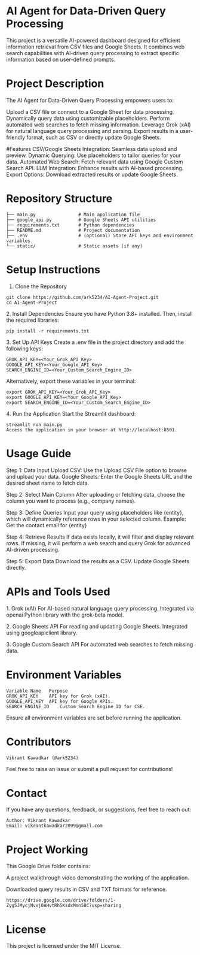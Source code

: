 # AI Agent for Data-Driven Query Processing

This project is a versatile AI-powered dashboard designed for efficient information retrieval from CSV files and Google Sheets. It combines web search capabilities with AI-driven query processing to extract specific information based on user-defined prompts.

# Project Description
The AI Agent for Data-Driven Query Processing empowers users to:

Upload a CSV file or connect to a Google Sheet for data processing.
Dynamically query data using customizable placeholders.
Perform automated web searches to fetch missing information.
Leverage Grok (xAI) for natural language query processing and parsing.
Export results in a user-friendly format, such as CSV or directly update Google Sheets.

 #Features
CSV/Google Sheets Integration: Seamless data upload and preview.
Dynamic Querying: Use placeholders to tailor queries for your data.
Automated Web Search: Fetch relevant data using Google Custom Search API.
LLM Integration: Enhance results with AI-based processing.
Export Options: Download extracted results or update Google Sheets.

# Repository Structure
```
├── main.py                # Main application file
├── google_api.py          # Google Sheets API utilities
├── requirements.txt       # Python dependencies
├── README.md              # Project documentation
├── .env                   # (optional) Store API keys and environment variables
└── static/                # Static assets (if any)
```


# Setup Instructions
1. Clone the Repository
```
git clone https://github.com/ark5234/AI-Agent-Project.git
cd AI-Agent-Project
```
2️. Install Dependencies
Ensure you have Python 3.8+ installed. Then, install the required libraries:
```
pip install -r requirements.txt
```
3️. Set Up API Keys
Create a .env file in the project directory and add the following keys:
```
GROK_API_KEY=<Your_Grok_API_Key>
GOOGLE_API_KEY=<Your_Google_API_Key>
SEARCH_ENGINE_ID=<Your_Custom_Search_Engine_ID>
```
Alternatively, export these variables in your terminal:
```
export GROK_API_KEY=<Your_Grok_API_Key>
export GOOGLE_API_KEY=<Your_Google_API_Key>
export SEARCH_ENGINE_ID=<Your_Custom_Search_Engine_ID>
```
4️. Run the Application
Start the Streamlit dashboard:
```
streamlit run main.py
Access the application in your browser at http://localhost:8501.
```



# Usage Guide

Step 1: Data Input
Upload CSV: Use the Upload CSV File option to browse and upload your data.
Google Sheets: Enter the Google Sheets URL and the desired sheet name to fetch data.

Step 2: Select Main Column
After uploading or fetching data, choose the column you want to process (e.g., company names).

Step 3: Define Queries
Input your query using placeholders like {entity}, which will dynamically reference rows in your selected column.
Example:
Get the contact email for {entity}

Step 4: Retrieve Results
If data exists locally, it will filter and display relevant rows.
If missing, it will perform a web search and query Grok for advanced AI-driven processing.

Step 5: Export Data
Download the results as a CSV.
Update Google Sheets directly.




# APIs and Tools Used

1️. Grok (xAI)
For AI-based natural language query processing.
Integrated via openai Python library with the grok-beta model.

2️. Google Sheets API
For reading and updating Google Sheets.
Integrated using googleapiclient library.

3️. Google Custom Search API
For automated web searches to fetch missing data.



# Environment Variables
```
Variable Name	Purpose
GROK_API_KEY	API key for Grok (xAI).
GOOGLE_API_KEY	API key for Google APIs.
SEARCH_ENGINE_ID	Custom Search Engine ID for CSE.
```
Ensure all environment variables are set before running the application.



# Contributors
```
Vikrant Kawadkar (@ark5234)
```
Feel free to raise an issue or submit a pull request for contributions!




# Contact
If you have any questions, feedback, or suggestions, feel free to reach out:
```
Author: Vikrant Kawadkar
Email: vikrantkawadkar2099@gmail.com
```
# Project Working
This Google Drive folder contains:

A project walkthrough video demonstrating the working of the application.

Downloaded query results in CSV and TXT formats for reference.
```
https://drive.google.com/drive/folders/1-Zyg5JMycjNvxj0AHvtRh5KsdxMmn58C?usp=sharing
```

# License
This project is licensed under the MIT License.

